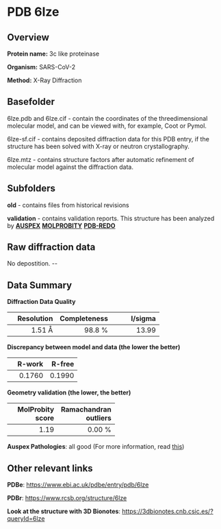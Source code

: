 # PDB 6lze

## Overview

**Protein name:** 3c like proteinase

**Organism:** SARS-CoV-2

**Method:** X-Ray Diffraction

## Basefolder

6lze.pdb and 6lze.cif - contain the coordinates of the threedimensional molecular model, and can be viewed with, for example, Coot or Pymol.

6lze-sf.cif - contains deposited diffraction data for this PDB entry, if the structure has been solved with X-ray or neutron crystallography.

6lze.mtz - contains structure factors after automatic refinement of molecular model against the diffraction data.

## Subfolders



**old** - contains files from historical revisions

**validation** - contains validation reports. This structure has been analyzed by [**AUSPEX**](https://github.com/thorn-lab/coronavirus_structural_task_force/tree/master/pdb/3c_like_proteinase/SARS-CoV-2/6lze/validation/auspex)  [**MOLPROBITY**](https://github.com/thorn-lab/coronavirus_structural_task_force/tree/master/pdb/3c_like_proteinase/SARS-CoV-2/6lze/validation/molprobity) [**PDB-REDO**](https://github.com/thorn-lab/coronavirus_structural_task_force/blob/master/pdb/3c_like_proteinase/SARS-CoV-2/6lze/validation/Xtriage_output.log) 

## Raw diffraction data

No depostition. --<br> 

## Data Summary
**Diffraction Data Quality**

|   | Resolution | Completeness| I/sigma |
|---|-------------:|----------------:|--------------:|
|   |1.51 Å|98.8  %|<img width=50/>13.99|

**Discrepancy between model and data (the lower the better)**

|   | **R-work**| **R-free**   
|---|-------------:|----------------:|           
||  0.1760|  0.1990|

**Geometry validation (the lower, the better)**

|   |**MolProbity<br>score**| **Ramachandran<br>outliers** 
|---|-------------:|----------------:|
||  1.19|  0.00 %|

**Auspex Pathologies**: all good (For more information, read [this](https://github.com/thorn-lab/coronavirus_structural_task_force/blob/master/pdb/3c_like_proteinase/SARS-CoV-2/6lze/validation/auspex/6lze_auspex_comments.txt))

 



## Other relevant links 
**PDBe**:  https://www.ebi.ac.uk/pdbe/entry/pdb/6lze
 
**PDBr**: https://www.rcsb.org/structure/6lze 

**Look at the structure with 3D Bionotes**: https://3dbionotes.cnb.csic.es/?queryId=6lze


